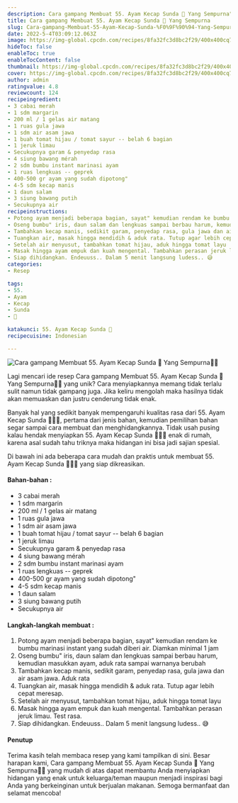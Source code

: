 ```yaml
---
description: Cara gampang Membuat 55. Ayam Kecap Sunda 🐔 Yang Sempurna"
title: Cara gampang Membuat 55. Ayam Kecap Sunda 🐔 Yang Sempurna
slug: Cara-gampang-Membuat-55-Ayam-Kecap-Sunda-%F0%9F%90%94-Yang-Sempurna
date: 2022-5-4T03:09:12.063Z
image: https://img-global.cpcdn.com/recipes/8fa32fc3d8bc2f29/400x400cq70/photo.jpg
hideToc: false
enableToc: true
enableTocContent: false
thumbnail: https://img-global.cpcdn.com/recipes/8fa32fc3d8bc2f29/400x400cq70/photo.jpg
cover: https://img-global.cpcdn.com/recipes/8fa32fc3d8bc2f29/400x400cq70/photo.jpg
author: admin
ratingvalue: 4.8
reviewcount: 124
recipeingredient:
- 3 cabai merah
- 1 sdm margarin
- 200 ml / 1 gelas air matang
- 1 ruas gula jawa
- 1 sdm air asam jawa
- 1 buah tomat hijau / tomat sayur -- belah 6 bagian
- 1 jeruk limau
- Secukupnya garam & penyedap rasa
- 4 siung bawang mérah
- 2 sdm bumbu instant marinasi ayam
- 1 ruas lengkuas -- geprek
- 400-500 gr ayam yang sudah dipotong"
- 4-5 sdm kecap manis
- 1 daun salam
- 3 siung bawang putih
- Secukupnya air
recipeinstructions:
- Potong ayam menjadi beberapa bagian, sayat" kemudian rendam ke bumbu marinasi instant yang sudah diberi air. Diamkan minimal 1 jam
- Oseng bumbu" iris, daun salam dan lengkuas sampai berbau harum, kemudian masukkan ayam, aduk rata sampai warnanya berubah
- Tambahkan kecap manis, sedikit garam, penyedap rasa, gula jawa dan air asam jawa. Aduk rata
- Tuangkan air, masak hingga mendidih & aduk rata. Tutup agar lebih cepat meresap.
- Setelah air menyusut, tambahkan tomat hijau, aduk hingga tomat layu
- Masak hingga ayam empuk dan kuah mengental. Tambahkan perasan jeruk limau. Test rasa.
- Siap dihidangkan. Endeuuss.. Dalam 5 menit langsung ludess.. 😅
categories:
- Resep

tags:
- 55.
- Ayam
- Kecap
- Sunda
- 🐔

katakunci: 55. Ayam Kecap Sunda 🐔
recipecuisine: Indonesian

---
```


![Cara gampang Membuat 55. Ayam Kecap Sunda 🐔 Yang Sempurna👩‍🍳](https://img-global.cpcdn.com/recipes/8fa32fc3d8bc2f29/400x400cq70/photo.jpg)

Lagi mencari ide resep Cara gampang Membuat 55. Ayam Kecap Sunda 🐔 Yang Sempurna👩‍🍳 yang unik? Cara menyiapkannya memang tidak terlalu sulit namun tidak gampang juga. Jika keliru mengolah maka hasilnya tidak akan memuaskan dan justru cenderung tidak enak.

Banyak hal yang sedikit banyak mempengaruhi kualitas rasa dari 55. Ayam Kecap Sunda 🐔👩‍🍳, pertama dari jenis bahan, kemudian pemilihan bahan segar sampai cara membuat dan menghidangkannya. Tidak usah pusing kalau hendak menyiapkan 55. Ayam Kecap Sunda 🐔👩‍🍳 enak di rumah, karena asal sudah tahu triknya maka hidangan ini bisa jadi sajian spesial.

Di bawah ini ada beberapa cara mudah dan praktis untuk membuat 55. Ayam Kecap Sunda 🐔👩‍🍳 yang siap dikreasikan.

<!--inarticleads1-->

#### Bahan-bahan :

- 3 cabai merah
- 1 sdm margarin
- 200 ml / 1 gelas air matang
- 1 ruas gula jawa
- 1 sdm air asam jawa
- 1 buah tomat hijau / tomat sayur -- belah 6 bagian
- 1 jeruk limau
- Secukupnya garam & penyedap rasa
- 4 siung bawang mérah
- 2 sdm bumbu instant marinasi ayam
- 1 ruas lengkuas -- geprek
- 400-500 gr ayam yang sudah dipotong"
- 4-5 sdm kecap manis
- 1 daun salam
- 3 siung bawang putih
- Secukupnya air

<!--inarticleads2-->

#### Langkah-langkah membuat :

1. Potong ayam menjadi beberapa bagian, sayat" kemudian rendam ke bumbu marinasi instant yang sudah diberi air. Diamkan minimal 1 jam
1. Oseng bumbu" iris, daun salam dan lengkuas sampai berbau harum, kemudian masukkan ayam, aduk rata sampai warnanya berubah
1. Tambahkan kecap manis, sedikit garam, penyedap rasa, gula jawa dan air asam jawa. Aduk rata
1. Tuangkan air, masak hingga mendidih & aduk rata. Tutup agar lebih cepat meresap.
1. Setelah air menyusut, tambahkan tomat hijau, aduk hingga tomat layu
1. Masak hingga ayam empuk dan kuah mengental. Tambahkan perasan jeruk limau. Test rasa.
1. Siap dihidangkan. Endeuuss.. Dalam 5 menit langsung ludess.. 😅

#### Penutup

Terima kasih telah membaca resep yang kami tampilkan di sini. Besar harapan kami, Cara gampang Membuat 55. Ayam Kecap Sunda 🐔 Yang Sempurna👩‍🍳 yang mudah di atas dapat membantu Anda menyiapkan hidangan yang enak untuk keluarga/teman maupun menjadi inspirasi bagi Anda yang berkeinginan untuk berjualan makanan. Semoga bermanfaat dan selamat mencoba!